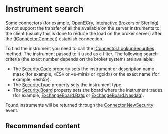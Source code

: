 # Instrument search

Some connectors (for example, [OpenECry](OEC.md), [Interactive Brokers](IB.md) or [Sterling](Sterling.md)) do not support the transfer of all the available on the server instruments to the client (usually this is done to reduce the load on the broker server) after the ([IConnector.Connect](../api/StockSharp.BusinessEntities.IConnector.Connect.html)) establish connection. 

To find the instrument you need to call the [IConnector.LookupSecurities](../api/StockSharp.BusinessEntities.IConnector.LookupSecurities.html) method. The instrument passed to it used as a filter. The following search criteria (the exact number depends on the broker system) are available: 

- The [Security.Code](../api/StockSharp.BusinessEntities.Security.Code.html) property sets the instrument or description name mask (for example, «ES» or «e\-mini» or «gold») or the exact name (for example, «esh5»).
- The [Security.Type](../api/StockSharp.BusinessEntities.Security.Type.html) property sets the instrument type.
- The [Security.Board](../api/StockSharp.BusinessEntities.Security.Board.html) property sets the board where the instrument trades (for example, [ExchangeBoard.Bats](../api/StockSharp.BusinessEntities.ExchangeBoard.Bats.html) or [ExchangeBoard.Nasdaq](../api/StockSharp.BusinessEntities.ExchangeBoard.Nasdaq.html)).

Found instruments will be returned through the [Connector.NewSecurity](../api/StockSharp.Algo.Connector.NewSecurity.html) event. 

## Recommended content

